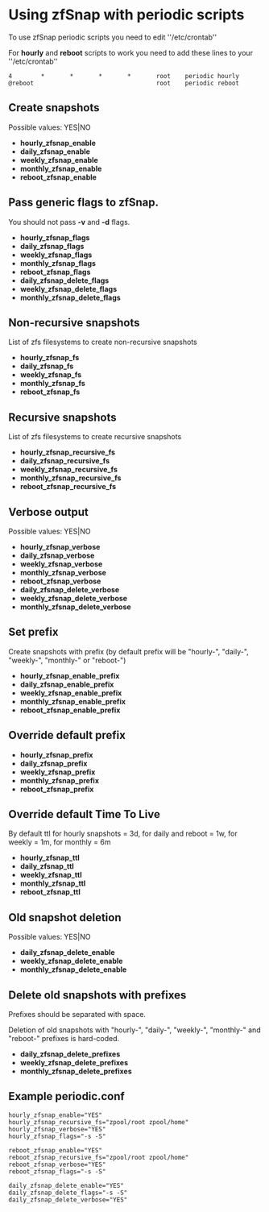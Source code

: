 # Using zfSnap with periodic scripts

To use zfSnap periodic scripts you need to edit ''/etc/crontab''


For **hourly** and **reboot** scripts to work you need to add these lines to
your ''/etc/crontab''

	4        *       *       *       *       root    periodic hourly
	@reboot                                  root    periodic reboot

## Create snapshots

Possible values: YES|NO

  * **hourly_zfsnap_enable**
  * **daily_zfsnap_enable**
  * **weekly_zfsnap_enable**
  * **monthly_zfsnap_enable**
  * **reboot_zfsnap_enable**



## Pass generic flags to zfSnap.

You should not pass **-v** and **-d** flags.

  * **hourly_zfsnap_flags**
  * **daily_zfsnap_flags**
  * **weekly_zfsnap_flags**
  * **monthly_zfsnap_flags**
  * **reboot_zfsnap_flags**
  * **daily_zfsnap_delete_flags**
  * **weekly_zfsnap_delete_flags**
  * **monthly_zfsnap_delete_flags**



## Non-recursive snapshots

List of zfs filesystems to create non-recursive snapshots

  * **hourly_zfsnap_fs**
  * **daily_zfsnap_fs**
  * **weekly_zfsnap_fs**
  * **monthly_zfsnap_fs**
  * **reboot_zfsnap_fs**



## Recursive snapshots

List of zfs filesystems to create recursive snapshots

  * **hourly_zfsnap_recursive_fs**
  * **daily_zfsnap_recursive_fs**
  * **weekly_zfsnap_recursive_fs**
  * **monthly_zfsnap_recursive_fs**
  * **reboot_zfsnap_recursive_fs**



## Verbose output

Possible values: YES|NO

  * **hourly_zfsnap_verbose**
  * **daily_zfsnap_verbose**
  * **weekly_zfsnap_verbose**
  * **monthly_zfsnap_verbose**
  * **reboot_zfsnap_verbose**
  * **daily_zfsnap_delete_verbose**
  * **weekly_zfsnap_delete_verbose**
  * **monthly_zfsnap_delete_verbose**



## Set prefix

Create snapshots with prefix (by default prefix will be "hourly-", "daily-",
"weekly-", "monthly-" or "reboot-")

  * **hourly_zfsnap_enable_prefix**
  * **daily_zfsnap_enable_prefix**
  * **weekly_zfsnap_enable_prefix**
  * **monthly_zfsnap_enable_prefix**
  * **reboot_zfsnap_enable_prefix**



## Override default prefix

  * **hourly_zfsnap_prefix**
  * **daily_zfsnap_prefix**
  * **weekly_zfsnap_prefix**
  * **monthly_zfsnap_prefix**
  * **reboot_zfsnap_prefix**



## Override default Time To Live

By default ttl for hourly snapshots = 3d, for daily and reboot = 1w, for weekly
= 1m, for monthly = 6m

  * **hourly_zfsnap_ttl**
  * **daily_zfsnap_ttl**
  * **weekly_zfsnap_ttl**
  * **monthly_zfsnap_ttl**
  * **reboot_zfsnap_ttl**



## Old snapshot deletion

Possible values: YES|NO

  * **daily_zfsnap_delete_enable**
  * **weekly_zfsnap_delete_enable**
  * **monthly_zfsnap_delete_enable**



## Delete old snapshots with prefixes

Prefixes should be separated with space.

Deletion of old snapshots with "hourly-", "daily-", "weekly-", "monthly-" and
"reboot-" prefixes is hard-coded.

  * **daily_zfsnap_delete_prefixes**
  * **weekly_zfsnap_delete_prefixes**
  * **monthly_zfsnap_delete_prefixes**


## Example periodic.conf

	hourly_zfsnap_enable="YES"
	hourly_zfsnap_recursive_fs="zpool/root zpool/home"
	hourly_zfsnap_verbose="YES"
	hourly_zfsnap_flags="-s -S"

	reboot_zfsnap_enable="YES"
	reboot_zfsnap_recursive_fs="zpool/root zpool/home"
	reboot_zfsnap_verbose="YES"
	reboot_zfsnap_flags="-s -S"

	daily_zfsnap_delete_enable="YES"
	daily_zfsnap_delete_flags="-s -S"
	daily_zfsnap_delete_verbose="YES"

